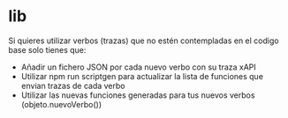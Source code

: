 # lib

Si quieres utilizar verbos (trazas) que no estén contempladas en el codigo base solo tienes que:
- Añadir un fichero JSON por cada nuevo verbo con su traza xAPI
- Utilizar npm run scriptgen para actualizar la lista de funciones que envian trazas de cada verbo
- Utilizar las nuevas funciones generadas para tus nuevos verbos (objeto.nuevoVerbo())

